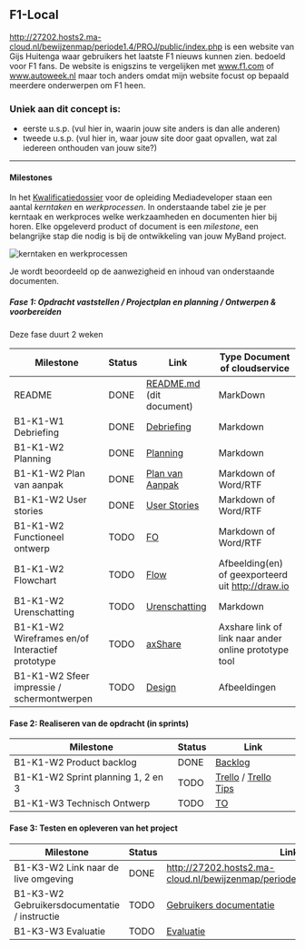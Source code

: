 ## F1-Local
http://27202.hosts2.ma-cloud.nl/bewijzenmap/periode1.4/PROJ/public/index.php
is een website van Gijs Huitenga waar gebruikers het laatste F1 nieuws kunnen zien. bedoeld voor F1 fans.
De website is enigszins te vergelijken met www.f1.com of www.autoweek.nl maar toch anders omdat mijn website focust op bepaald meerdere onderwerpen om F1 heen.

### Uniek aan dit concept is: 
 * eerste u.s.p. (vul hier in, waarin jouw site anders is dan alle anderen)
 * tweede u.s.p. (vul hier in, waar jouw site door gaat opvallen, wat zal iedereen onthouden van jouw site?)

---
#### Milestones 

In het [Kwalificatiedossier] voor de opleiding Mediadeveloper staan een aantal *kerntaken* en *werkprocessen*.
In onderstaande tabel zie je per kerntaak en werkproces welke werkzaamheden en documenten hier bij horen.
Elke opgeleverd product of document is een *milestone*, een belangrijke stap die nodig is bij de ontwikkeling van jouw MyBand project.

![kerntaken en werkprocessen](doc/images/kd_taken_processen.png)

Je wordt beoordeeld op de aanwezigheid en inhoud van onderstaande documenten.

##### Fase 1: Opdracht vaststellen / Projectplan en planning / Ontwerpen & voorbereiden 

Deze fase duurt 2 weken

| Milestone  | Status | Link | Type Document of cloudservice |
| ------ |  ------ | ------ | ------ |
| README                                            | DONE | [README.md]  (dit document)          | MarkDown |
| B1-K1-W1 Debriefing                               | DONE | [Debriefing]                         | Markdown |
| B1-K1-W2 Planning                                 | DONE | [Planning]                           | Markdown |
| B1-K1-W2 Plan van aanpak                          | DONE | [Plan van Aanpak]                    | Markdown of Word/RTF|
| B1-K1-W2 User stories                             | DONE | [User Stories]                       | Markdown of Word/RTF|
| B1-K1-W2 Functioneel ontwerp                      | TODO | [FO]                                 | Markdown of Word/RTF|
| B1-K1-W2 Flowchart                                | TODO | [Flow]                               | Afbeelding(en) of geexporteerd uit http://draw.io |
| B1-K1-W2 Urenschatting                            | TODO | [Urenschatting]                      | Markdown |
| B1-K1-W2 Wireframes en/of Interactief prototype   | TODO | [axShare]                            | Axshare link of link naar ander online prototype tool |
| B1-K1-W2 Sfeer impressie / schermontwerpen        | TODO | [Design]                             | Afbeeldingen |

[Kwalificatiedossier]: https://kwalificaties.s-bb.nl/Handlers/DocumentLibrary.ashx?id=276758
[README.md]: <https://github.com/JouwGithubNaam/myband/blob/master/README.md>
[Debriefing]: <doc/fase-1/debriefing.md>
[Planning]: <doc/fase-1/planning.md>
[Plan van Aanpak]: <doc/fase-1/plan-van-aanpak.md>
[User stories]: <doc/fase-1/user-stories.md>
[Design]: <doc/fase-1/design/design.md/>
[FO]: </doc/fase-1/functioneel-ontwerp.md>
[Flow]: <doc/fase-1/flow.svg>
[Urenschatting]: <doc/fase-1/urenschatting.md>
[axShare]: <http://w2d1bw.axshare.com/>

#### Fase 2: Realiseren van de opdracht (in sprints)

| Milestone  | Status | Link |
| ------ |  ------ | ------ |
| B1-K1-W2 Product backlog                          | DONE | [Backlog]                            | Link naar Trello met Sprint planningen | |
| B1-K1-W2 Sprint planning 1, 2 en 3                | TODO | [Trello] / [Trello Tips]             | Link naar Trello met Sprint planningen | |
| B1-K1-W3 Technisch Ontwerp                        | TODO | [TO]                                 | Markdown of Word/RTF| |

[Backlog]: </doc/fase-2/technisch-ontwerp.md>
[TO]: </doc/fase-2/technisch-ontwerp.md>
[Trello]: <https://trello.com/b/He6JX83u/myband-sprints>
[Trello Tips]: <https://blog.trello.com/how-to-scrum-and-trello-for-teams-at-work>
   
#### Fase 3: Testen en opleveren van het project

| Milestone  | Status | Link |
| ------ |  ------ | ------ |
| B1-K3-W2 Link naar de live omgeving                        |  DONE |  <http://27202.hosts2.ma-cloud.nl/bewijzenmap/periode1.4/PROJ/public/index.php> |
| B1-K3-W2 Gebruikersdocumentatie / instructie               |  TODO |  [Gebruikers documentatie] |
| B1-K3-W3 Evaluatie                                         |  TODO |  [Evaluatie] |

[Gebruikers documentatie]: <doc/fase-3/gebruikersdocumentatie.md>
[Evaluatie]: <doc/fase-3/evaluatie.md>
